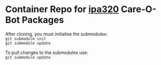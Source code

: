 Container Repo for [ipa320](https://github.com/ipa320) Care-O-Bot Packages
===========

After cloning, you must initialise the submodules:    
  ```git submodule init```    
  ```git submodule update```

To pull changes to the submodules use:  
  ```git submodule update```

